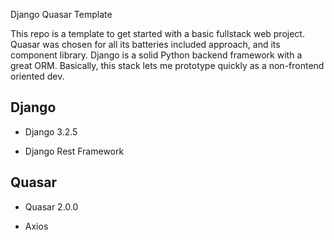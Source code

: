 Django Quasar Template

This repo is a template to get started with a basic fullstack web project.
Quasar was chosen for all its batteries included approach, and its component
library. Django is a solid Python backend framework with a great ORM. Basically,
this stack lets me prototype quickly as a non-frontend oriented dev.

## Django

- Django 3.2.5

- Django Rest Framework

## Quasar

- Quasar 2.0.0

- Axios